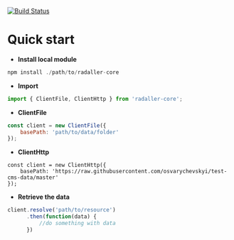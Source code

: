 [![Build Status](https://travis-ci.org/radaller/radaller-core.svg?branch=master)](https://travis-ci.org/radaller/radaller-core)

# Quick start

- **Install local module**

```javascript
npm install ./path/to/radaller-core
```

- **Import**
```javascript
import { ClientFile, ClientHttp } from 'radaller-core';
```

- **ClientFile**
```javascript
const client = new ClientFile({
    basePath: 'path/to/data/folder'
});
```


- **ClientHttp**
```javascrypt
const client = new ClientHttp({
    basePath: 'https://raw.githubusercontent.com/osvarychevskyi/test-cms-data/master'
});
```

- **Retrieve the data**
```javascript
client.resolve('path/to/resource')
      .then(function(data) {
          //do something with data
      })
```